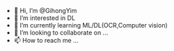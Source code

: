 - 👋 Hi, I’m @GihongYim
- 👀 I’m interested in DL
- 🌱 I’m currently learning ML/DL(OCR,Computer vision)
- 💞️ I’m looking to collaborate on ...
- 📫 How to reach me ...

<!---
GihongYim/GihongYim is a ✨ special ✨ repository because its `README.md` (this file) appears on your GitHub profile.
You can click the Preview link to take a look at your changes.
--->
